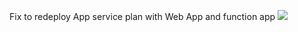 Fix to redeploy App service plan with Web App and function app
<a href="https://portal.azure.com/#create/Microsoft.Template/uri/https%3A%2F%2Fraw.githubusercontent.com%2Fnorthgrove%2FAzureSecurityTraining%2Fmain%2FDefender4Cloud%2FFiles%2FLABfix.json" target="_blank"><img src="https://aka.ms/deploytoazurebutton"/></a>
